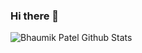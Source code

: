 ### Hi there 👋

![Bhaumik Patel Github Stats](https://github-readme-stats.vercel.app/api?username=bhaumik55231&show_icons=true&title_color=fff&icon_color=79ff97&text_color=9f9f9f&bg_color=151515)
<!--
**bhaumik55231/bhaumik55231** is a ✨ _special_ ✨ repository because its `README.md` (this file) appears on your GitHub profile.

Here are some ideas to get you started:

- 🔭 I’m currently working on ...
- 🌱 I’m currently learning ...
- 👯 I’m looking to collaborate on ...
- 🤔 I’m looking for help with ...
- 💬 Ask me about ...
- 📫 How to reach me: ...
- 😄 Pronouns: ...
- ⚡ Fun fact: ...
-->
